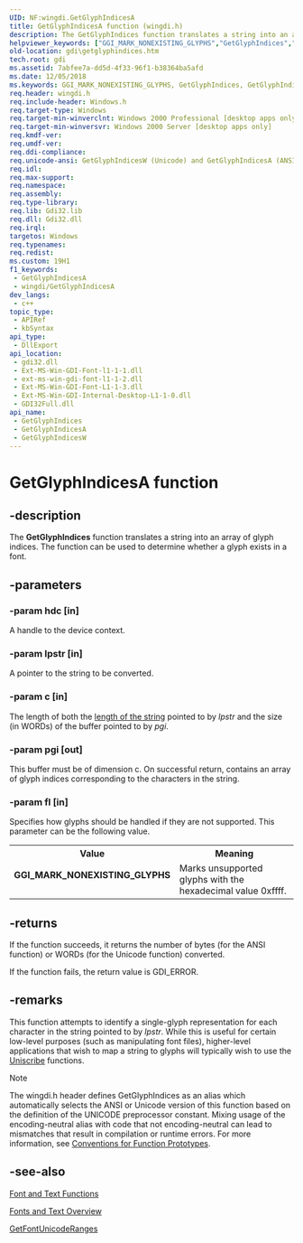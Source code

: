 ```yaml
---
UID: NF:wingdi.GetGlyphIndicesA
title: GetGlyphIndicesA function (wingdi.h)
description: The GetGlyphIndices function translates a string into an array of glyph indices. The function can be used to determine whether a glyph exists in a font.
helpviewer_keywords: ["GGI_MARK_NONEXISTING_GLYPHS","GetGlyphIndices","GetGlyphIndices function [Windows GDI]","GetGlyphIndicesA","GetGlyphIndicesW","_win32_GetGlyphIndices","gdi.getglyphindices","wingdi/GetGlyphIndices","wingdi/GetGlyphIndicesA","wingdi/GetGlyphIndicesW"]
old-location: gdi\getglyphindices.htm
tech.root: gdi
ms.assetid: 7abfee7a-dd5d-4f33-96f1-b38364ba5afd
ms.date: 12/05/2018
ms.keywords: GGI_MARK_NONEXISTING_GLYPHS, GetGlyphIndices, GetGlyphIndices function [Windows GDI], GetGlyphIndicesA, GetGlyphIndicesW, _win32_GetGlyphIndices, gdi.getglyphindices, wingdi/GetGlyphIndices, wingdi/GetGlyphIndicesA, wingdi/GetGlyphIndicesW
req.header: wingdi.h
req.include-header: Windows.h
req.target-type: Windows
req.target-min-winverclnt: Windows 2000 Professional [desktop apps only]
req.target-min-winversvr: Windows 2000 Server [desktop apps only]
req.kmdf-ver: 
req.umdf-ver: 
req.ddi-compliance: 
req.unicode-ansi: GetGlyphIndicesW (Unicode) and GetGlyphIndicesA (ANSI)
req.idl: 
req.max-support: 
req.namespace: 
req.assembly: 
req.type-library: 
req.lib: Gdi32.lib
req.dll: Gdi32.dll
req.irql: 
targetos: Windows
req.typenames: 
req.redist: 
ms.custom: 19H1
f1_keywords:
 - GetGlyphIndicesA
 - wingdi/GetGlyphIndicesA
dev_langs:
 - c++
topic_type:
 - APIRef
 - kbSyntax
api_type:
 - DllExport
api_location:
 - gdi32.dll
 - Ext-MS-Win-GDI-Font-l1-1-1.dll
 - ext-ms-win-gdi-font-l1-1-2.dll
 - Ext-MS-Win-GDI-Font-L1-1-3.dll
 - Ext-MS-Win-GDI-Internal-Desktop-L1-1-0.dll
 - GDI32Full.dll
api_name:
 - GetGlyphIndices
 - GetGlyphIndicesA
 - GetGlyphIndicesW
---
```


# GetGlyphIndicesA function


## -description

The <b>GetGlyphIndices</b> function translates a string into an array of glyph indices. The function can be used to determine whether a glyph exists in a font.

## -parameters

### -param hdc [in]

A handle to the device context.

### -param lpstr [in]

A pointer to the string to be converted.

### -param c [in]

The length of both the <a href="https://docs.microsoft.com/windows/desktop/gdi/specifying-length-of-text-output-string">length of the string</a> pointed to by <i>lpstr</i> and the size (in WORDs) of the buffer pointed to by <i>pgi</i>.

### -param pgi [out]

This buffer must be of dimension c. On successful return, contains an array of glyph indices corresponding to the characters in the string.

### -param fl [in]

Specifies how glyphs should be handled if they are not supported. This parameter can be the following value.

<table>
<tr>
<th>Value</th>
<th>Meaning</th>
</tr>
<tr>
<td width="40%"><a id="GGI_MARK_NONEXISTING_GLYPHS"></a><a id="ggi_mark_nonexisting_glyphs"></a><dl>
<dt><b>GGI_MARK_NONEXISTING_GLYPHS</b></dt>
</dl>
</td>
<td width="60%">
Marks unsupported glyphs with the hexadecimal value 0xffff.

</td>
</tr>
</table>

## -returns

If the function succeeds, it returns the number of bytes (for the ANSI function) or WORDs (for the Unicode function) converted.

If the function fails, the return value is GDI_ERROR.

## -remarks

This function attempts to identify a single-glyph representation for each character in the string pointed to by <i>lpstr</i>. While this is useful for certain low-level purposes (such as manipulating font files), higher-level applications that wish to map a string to glyphs will typically wish to use the <a href="https://docs.microsoft.com/windows/desktop/Intl/uniscribe">Uniscribe</a> functions.





> [!NOTE]
> The wingdi.h header defines GetGlyphIndices as an alias which automatically selects the ANSI or Unicode version of this function based on the definition of the UNICODE preprocessor constant. Mixing usage of the encoding-neutral alias with code that not encoding-neutral can lead to mismatches that result in compilation or runtime errors. For more information, see [Conventions for Function Prototypes](/windows/win32/intl/conventions-for-function-prototypes).

## -see-also

<a href="https://docs.microsoft.com/windows/desktop/gdi/font-and-text-functions">Font and Text Functions</a>



<a href="https://docs.microsoft.com/windows/desktop/gdi/fonts-and-text">Fonts and Text Overview</a>



<a href="https://docs.microsoft.com/windows/desktop/api/wingdi/nf-wingdi-getfontunicoderanges">GetFontUnicodeRanges</a>

